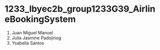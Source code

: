 # 1233_lbyec2b_group1233G39_AirlineBookingSystem

1. Juan Miguel Manuel
2. Julia Jasmine Padojinog
3. Ysabella Santos

